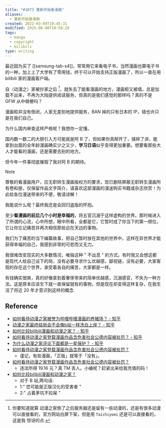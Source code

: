 ```yaml
---
title: "#1073 重新开始看漫画"
aliases:
  - 重新开始看漫画
created: 2022-03-04T10:45:31
modified: 2025-06-08T10:58:28
tags:
  - manga
  - copyright
  - bilibili
type: writing
---
```


最近因为买了 [[samsung-tab-s4]]，常常用它来看电子书，当然漫画也算电子书的一种，加上上了大学有了零用钱，终于可以开始支持正版漫画了，所以一直在用 bilibili 家的漫画客户端。

自（动漫之）家被抄家之后 [^dong-hua-zhi-jia-dao-bi]，就失去了能看漫画的地方，漫画柜又被墙，总是加载不出来，不再为大陆提供阅读服务，但真的是我们感觉的那样吗？真的不是 GFW 从中做梗吗？

漫画柜并没有倒闭，人家无差别地提供服务，BAN 掉的只有日本的 IP，错也许只是在我们自己。

为什么国内审查这样严格呢？我想你一定懂。

国内数一数二的大胆引入方可能就是阿 B 了，但如果你真掰开了，揉碎了讲，能拿到台面的全年龄漫画确实少之又少，**学习日语**似乎变得更加重要。想要看那些大人才能看的漫画，还是需要去别的地方。

但今年一件事彻底摧毁了我对阿 B 的期待。

> [!note]
> 尊敬的看漫画用户，应无职转生漫画版权方的要求，现已删除屏蔽无职转生漫画所有卷和册，仅保留作品文字简介，请喜欢这部漫画的漫迷购买书籍或杂志欣赏！为此给各位漫迷带来的不便，敬请谅解！

我能说什么呢？最终我还是会回归盗版的怀抱。

至少**看漫画的前后几个小时是幸福的**，将五官沉溺于这样虚构的世界。那时候进入了所谓的心流，心中所想，眼中所看，全都是它，它暂时成了你当下的第一顺位，它让你忘记痛苦并再次相信那些远在天边的事物。

我们为了痛苦的当下编纂故事，把自己暂时放在其他的世界中，这样在异世界才能获得幸福的自己，我感到非常的可悲而又无力。

我很难改变现实的大多数情况，唯独这种 " 不出息 " 的方式。有时我又会想这都是现代人给自己设下的局，没有必要寻求什么优越感，鄙视链，没有必要，大家客观的存在这个世界，承受着各自的痛苦，大家都是一样。

有钱确实很爽，真的好像拿到着奢侈带来的简单优越感，沉溺感官，不失为一种方法。这是原本应该生下就一直保留就有的事物，但是现在却变得这样复杂，在我生活了将近 20 年才意识到这样的概念.

## Reference
- [如何看待动漫之家被誉为哔哩哔哩漫画的养猪场？ - 知乎](https://www.zhihu.com/question/387851624)
- [动漫之家最终结局会不会像b站一样洗白上岸？ - 知乎](https://www.zhihu.com/question/280272021)
- [如何比较bilibili漫画和动漫之家？ - 知乎](https://www.zhihu.com/question/329958030)
- [如何看待动漫之家登载漫画作品含危害社会公德内容被处罚？ - 知乎](https://www.zhihu.com/question/429904512)
- [为什么动漫之家评论下面都是一星保护？ - 知乎](https://www.zhihu.com/question/374612672)
- [如何看待动漫之家登载漫画作品含危害社会公德内容被处罚？](https://www.zhihu.com/question/429904512/answer/1571844285)
    - 谨记，有些漫画，「正版」就等于「没有」。
- [如何看待动漫之家登载漫画作品含危害社会公德内容被处罚？](https://www.zhihu.com/question/429904512/answer/1571248116)
    - 违法所得 19.16 元？真 TM 丢人。小编呢？赶紧出来给我充值的码！
- [如何比较bilibili漫画和动漫之家？](https://www.zhihu.com/question/329958030/answer/1740742385)
    - 对于 B 站,两句话:
    - 1:" 您可能是正版汉化的受害者 "
    - 2:" 占着茅坑不拉屎 "

[^dong-hua-zhi-jia-dao-bi]: 你要知道就算 动漫之家倒了之后服务器还是留有一些动漫的，还是有很多动漫可以直接看的，官方网站白屏下架，但是用 `Taichiyomi` 还是可以直接看的，这是我 惊讶的点.
